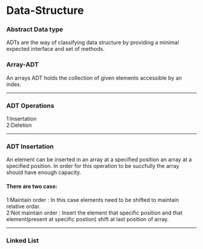 # Data-Structure
<h3>Abstract Data type</h3>
<p>ADTs are the way of classifying data structure by providing a minimal expected interface and set of methods.</p>
<h3>Array-ADT</h3>
An arrays ADT holds the collection of given elements accessible by an index.
<hr>
<h3>ADT Operations</h3>
1:Insertation <br>
2:Deletion
<hr>
<h3>ADT Insertation</h3>
An element can be inserted in an array at a specified position an array at a specified position.
In order for this operation to be succfully the array should have enough capacity.
<h4>There are two case:</h4> 
1:Maintain order : In this case elements need to be shifted to maintain relative ordar. <br>
2:Not maintain order : Insert the element that specific position and that element(present at specific postion) shift at last position of array. 
<hr>
<h3>Linked List</h3>
